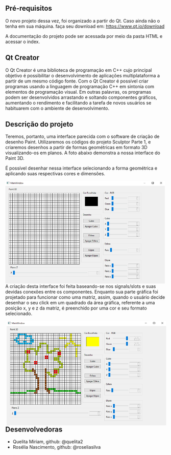 ## Pré-requisitos

O novo projeto dessa vez, foi organizado a partir do Qt. Caso ainda não o tenha em sua máquina. faça seu download em:  https://www.qt.io/download 

A documentação do projeto pode ser acessada por meio da pasta HTML e acessar o index.

## Qt Creator
  
O Qt Creator é uma biblioteca de programação em C++ cujo principal objetivo é possibilitar o desenvolvimento de aplicações multiplataforma a partir de um mesmo código fonte.
Com o Qt Creator é possível criar programas usando a linguagem de programação C++ em sintonia com elementos de programação visual. Em outras palavras, os programas podem ser desenvolvidos arrastando e soltando componentes gráficos, aumentando o rendimento e facilitando a tarefa de novos usuários se habituarem com o ambiente de desenvolvimento.

## Descrição do projeto

Teremos, portanto, uma interface parecida com o software de criação de desenho Paint. Utilizaremos os códigos do projeto Sculptor Parte 1, e criaremos desenhos a partir de formas geométricas em formato 3D visualizando-os em planos. 
A foto abaixo demonstra a nossa interface do Paint 3D.

É possível desenhar nessa interface selecionando a forma geométrica e aplicando suas respectivas cores e dimensões. 

<img width="500" alt="Interface do Paint 3D no Qt Creator" title="Imagem 1: Interface do Paint 3D no Qt Creator" src="interface.png" align="left" />

A criação desta interface foi feita baseando-se nos signals/slots e suas devidas conexões entre os componentes. Enquanto sua parte gráfica foi projetado para funcionar como uma matriz, assim, quando o usuário decide desenhar o seu click em um quadrado da área gráfica, referente a uma posição x, y e z da matriz, é preenchido por uma cor e seu formato selecionado.

<img width="500" alt="Desenhando na interface do Paint 3D no Qt Creator" title="Imagem 2: Desenhando na interface do Paint 3D no Qt Creator" src="desenho_teste.png" align="right" />


## Desenvolvedoras

- Quelita Míriam, github: @quelita2
- Rosélia Nascimento, github: @roseliasilva
